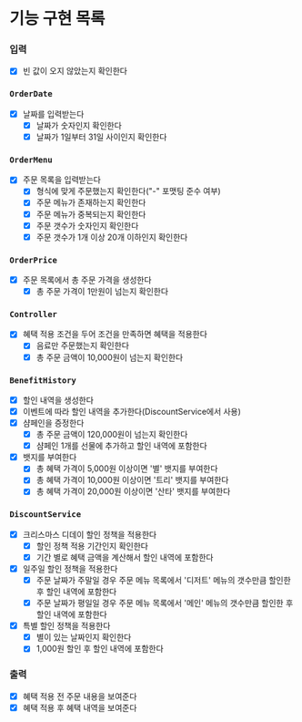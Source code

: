 # 기능 구현 목록
### 입력
- [x] 빈 값이 오지 않았는지 확인한다
### `OrderDate`
- [x] 날짜를 입력받는다
  - [x] 날짜가 숫자인지 확인한다
  - [x] 날짜가 1일부터 31일 사이인지 확인한다
### `OrderMenu`
- [x] 주문 목록을 입력받는다
  - [x] 형식에 맞게 주문했는지 확인한다("-" 포맷팅 준수 여부)
  - [x] 주문 메뉴가 존재하는지 확인한다
  - [x] 주문 메뉴가 중복되는지 확인한다
  - [x] 주문 갯수가 숫자인지 확인한다
  - [x] 주문 갯수가 1개 이상 20개 이하인지 확인한다
### `OrderPrice`
- [x] 주문 목록에서 총 주문 가격을 생성한다
  - [x] 총 주문 가격이 1만원이 넘는지 확인한다
### `Controller`
- [x] 혜택 적용 조건을 두어 조건을 만족하면 혜택을 적용한다
  - [x] 음료만 주문했는지 확인한다 
  - [x] 총 주문 금액이 10,000원이 넘는지 확인한다
### `BenefitHistory`
- [x] 할인 내역을 생성한다
- [x] 이벤트에 따라 할인 내역을 추가한다(DiscountService에서 사용)
- [x] 샴페인을 증정한다
  - [x] 총 주문 금액이 120,000원이 넘는지 확인한다
  - [x] 샴페인 1개를 선물에 추가하고 할인 내역에 포함한다
- [x] 뱃지를 부여한다
  - [x] 총 혜택 가격이 5,000원 이상이면 '별' 뱃지를 부여한다
  - [x] 총 혜택 가격이 10,000원 이상이면 '트리' 뱃지를 부여한다
  - [x] 총 혜택 가격이 20,000원 이상이면 '산타' 뱃지를 부여한다
### `DiscountService`
- [x] 크리스마스 디데이 할인 정책을 적용한다
  - [x] 할인 정책 적용 기간인지 확인한다
  - [x] 기간 별로 혜택 금액을 계산해서 할인 내역에 포함한다
- [x] 일주일 할인 정책을 적용한다
  - [x] 주문 날짜가 주말일 경우 주문 메뉴 목록에서 '디저트' 메뉴의 갯수만큼 할인한 후 할인 내역에 포함한다
  - [x] 주문 날짜가 평일일 경우 주문 메뉴 목록에서 '메인' 메뉴의 갯수만큼 할인한 후 할인 내역에 포함한다
- [x] 특별 할인 정책을 적용한다
  - [x] 별이 있는 날짜인지 확인한다
  - [x] 1,000원 할인 후 할인 내역에 포함한다
### 출력
- [x] 혜택 적용 전 주문 내용을 보여준다
- [x] 혜택 적용 후 혜택 내역을 보여준다